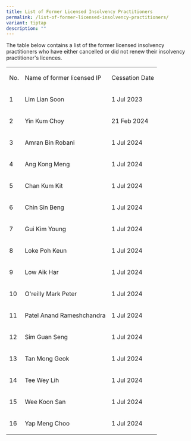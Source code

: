 ```yaml
---
title: List of Former Licensed Insolvency Practitioners
permalink: /list-of-former-licensed-insolvency-practitioners/
variant: tiptap
description: ""
---
```

<p>The table below contains a list of the former licensed insolvency practitioners
who have either cancelled or did not renew their insolvency practitioner's
licences.</p>
<table style="minWidth: 75px">
<colgroup>
<col>
<col>
<col>
</colgroup>
<tbody>
<tr>
<td rowspan="1" colspan="1">
<p>No.</p>
</td>
<td rowspan="1" colspan="1">
<p>Name of former licensed IP</p>
</td>
<td rowspan="1" colspan="1">
<p>Cessation Date</p>
</td>
</tr>
<tr>
<td rowspan="1" colspan="1">
<p>1</p>
</td>
<td rowspan="1" colspan="1">
<p>Lim Lian Soon</p>
</td>
<td rowspan="1" colspan="1">
<p>1 Jul 2023</p>
</td>
</tr>
<tr>
<td rowspan="1" colspan="1">
<p>2</p>
</td>
<td rowspan="1" colspan="1">
<p>Yin Kum Choy</p>
</td>
<td rowspan="1" colspan="1">
<p>21 Feb 2024</p>
</td>
</tr>
<tr>
<td rowspan="1" colspan="1">
<p>3</p>
</td>
<td rowspan="1" colspan="1">
<p>Amran Bin Robani</p>
</td>
<td rowspan="1" colspan="1">
<p>1 Jul 2024</p>
</td>
</tr>
<tr>
<td rowspan="1" colspan="1">
<p>4</p>
</td>
<td rowspan="1" colspan="1">
<p>Ang Kong Meng</p>
</td>
<td rowspan="1" colspan="1">
<p>1 Jul 2024</p>
</td>
</tr>
<tr>
<td rowspan="1" colspan="1">
<p>5</p>
</td>
<td rowspan="1" colspan="1">
<p>Chan Kum Kit</p>
</td>
<td rowspan="1" colspan="1">
<p>1 Jul 2024</p>
</td>
</tr>
<tr>
<td rowspan="1" colspan="1">
<p>6</p>
</td>
<td rowspan="1" colspan="1">
<p>Chin Sin Beng</p>
</td>
<td rowspan="1" colspan="1">
<p>1 Jul 2024</p>
</td>
</tr>
<tr>
<td rowspan="1" colspan="1">
<p>7</p>
</td>
<td rowspan="1" colspan="1">
<p>Gui Kim Young</p>
</td>
<td rowspan="1" colspan="1">
<p>1 Jul 2024</p>
</td>
</tr>
<tr>
<td rowspan="1" colspan="1">
<p>8</p>
</td>
<td rowspan="1" colspan="1">
<p>Loke Poh Keun</p>
</td>
<td rowspan="1" colspan="1">
<p>1 Jul 2024</p>
</td>
</tr>
<tr>
<td rowspan="1" colspan="1">
<p>9</p>
</td>
<td rowspan="1" colspan="1">
<p>Low Aik Har</p>
</td>
<td rowspan="1" colspan="1">
<p>1 Jul 2024</p>
</td>
</tr>
<tr>
<td rowspan="1" colspan="1">
<p>10</p>
</td>
<td rowspan="1" colspan="1">
<p>O'reilly Mark Peter</p>
</td>
<td rowspan="1" colspan="1">
<p>1 Jul 2024</p>
</td>
</tr>
<tr>
<td rowspan="1" colspan="1">
<p>11</p>
</td>
<td rowspan="1" colspan="1">
<p>Patel Anand Rameshchandra</p>
</td>
<td rowspan="1" colspan="1">
<p>1 Jul 2024</p>
</td>
</tr>
<tr>
<td rowspan="1" colspan="1">
<p>12</p>
</td>
<td rowspan="1" colspan="1">
<p>Sim Guan Seng</p>
</td>
<td rowspan="1" colspan="1">
<p>1 Jul 2024</p>
</td>
</tr>
<tr>
<td rowspan="1" colspan="1">
<p>13</p>
</td>
<td rowspan="1" colspan="1">
<p>Tan Mong Geok</p>
</td>
<td rowspan="1" colspan="1">
<p>1 Jul 2024</p>
</td>
</tr>
<tr>
<td rowspan="1" colspan="1">
<p>14</p>
</td>
<td rowspan="1" colspan="1">
<p>Tee Wey Lih</p>
</td>
<td rowspan="1" colspan="1">
<p>1 Jul 2024</p>
</td>
</tr>
<tr>
<td rowspan="1" colspan="1">
<p>15</p>
</td>
<td rowspan="1" colspan="1">
<p>Wee Koon San</p>
</td>
<td rowspan="1" colspan="1">
<p>1 Jul 2024</p>
</td>
</tr>
<tr>
<td rowspan="1" colspan="1">
<p>16</p>
</td>
<td rowspan="1" colspan="1">
<p>Yap Meng Choo</p>
</td>
<td rowspan="1" colspan="1">
<p>1 Jul 2024</p>
</td>
</tr>
</tbody>
</table>
<p></p>